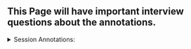 ## This Page will have important interview questions about the annotations.

<details>
<summary> Session Annotations: </summary>
1. @SessionAttribute
2. @SessionAttributes
  
</details>
